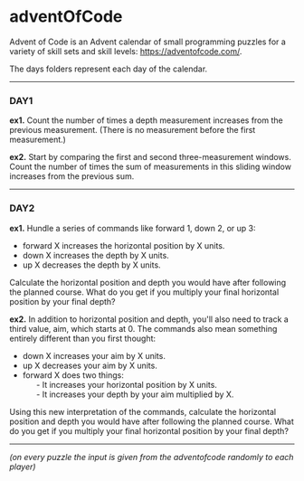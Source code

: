 # adventOfCode

Advent of Code is an Advent calendar of small programming puzzles for a variety of skill sets and skill levels: https://adventofcode.com/. 

The days folders represent each day of the calendar.
<hr>
<h3> DAY1</h3>

<p><b>ex1.</b>
Count the number of times a depth measurement increases from the previous measurement. (There is no measurement before the first measurement.)</p>

<p><b>ex2.</b>
Start by comparing the first and second three-measurement windows. Count the number of times the sum of measurements in this sliding window increases from the previous sum.</p>
<hr>
<h3> DAY2</h3>

<p><b>ex1.</b> 
Hundle a series of commands like forward 1, down 2, or up 3:
  
- forward X increases the horizontal position by X units.
- down X increases the depth by X units.
- up X decreases the depth by X units.
  
Calculate the horizontal position and depth you would have after following the planned course. What do you get if you multiply your final horizontal position by your final depth? </p>

<p><b>ex2.</b>
In addition to horizontal position and depth, you'll also need to track a third value, aim, which starts at 0. The commands also mean something entirely different than you first thought:

- down X increases your aim by X units.
- up X decreases your aim by X units.
- forward X does two things:
    <ul> - It increases your horizontal position by X units.</ul>
    <ul> - It increases your depth by your aim multiplied by X.</ul>  
   
Using this new interpretation of the commands, calculate the horizontal position and depth you would have after following the planned course. What do you get if you multiply your final horizontal position by your final depth?</p>
<hr>
<p><i> (on every puzzle the input is given from the adventofcode randomly to each player)</i></p>
